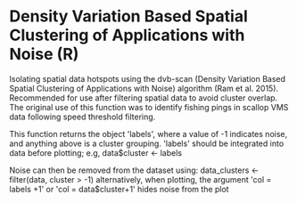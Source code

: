 # Density Variation Based Spatial Clustering of Applications with Noise (R)

Isolating spatial data hotspots using the dvb-scan (Density Variation Based Spatial Clustering of Applications with Noise) algorithm (Ram et al. 2015).
Recommended for use after filtering spatial data to avoid cluster overlap.
The original use of this function was to identify fishing pings in scallop VMS data following speed threshold filtering.

This function returns the object 'labels', where a value of -1 indicates noise, and anything above is a cluster grouping.
   'labels' should be integrated into data before plotting; e.g, data$cluster <- labels

Noise can then be removed from the dataset using: data_clusters <- filter(data, cluster > -1)
   alternatively, when plotting, the argument 'col = labels +1' or 'col = data$cluster+1' hides noise from the plot

